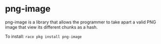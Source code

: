 png-image
=========

png-image is a library that allows the programmer to take apart a valid PNG
image that view its different chunks as a hash.

To install: `raco pkg install png-image`
